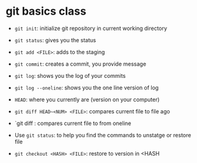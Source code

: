 # git basics class


- `git init`: initialize git repository in current working directory
- `git status`: gives you the status
- `git add <FILE>`: adds <FILE > to the staging
- `git commit`: creates a commit, you provide message
- `git log`: shows you the log of your commits
- `git log --oneline`: shows you the one line version of log
- `HEAD`: where you currently are (version on your computer)
- `git diff HEAD~<NUM> <FILE>`: compares current file to file <NUM> ago
- `git diff <HASH> <FILE>: compares current file to <HASH> from oneline 

- Use `git status`: to help you find the commands to unstatge or restore file
- `git checkout <HASH> <FILE>`: restore <FILE> to version in <HASH
    
